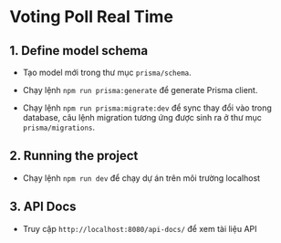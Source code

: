 # Voting Poll Real Time

## 1. Define model schema

- Tạo model mới trong thư mục `prisma/schema`.

- Chạy lệnh `npm run prisma:generate` để generate Prisma client.

- Chạy lệnh `npm run prisma:migrate:dev` để sync thay đổi vào trong database, câu lệnh migration tương ứng được sinh ra ở thư mục `prisma/migrations`.

## 2. Running the project

- Chạy lệnh `npm run dev` để chạy dự án trên môi trường localhost

## 3. API Docs

- Truy cập `http://localhost:8080/api-docs/` để xem tài liệu API

